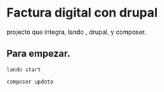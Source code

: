 # Factura digital con drupal 
projecto que integra, lando , drupal, y composer.

## Para empezar.
```
lando start
```

```
composer update
```
